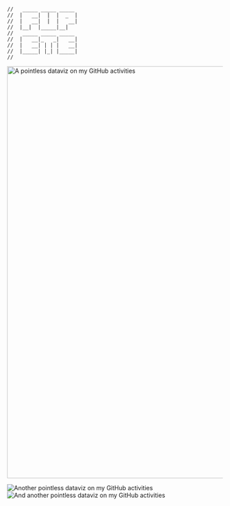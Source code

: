 ```
//   _____ _____ _____   
//  |   __|  |  |  _  |  
//  |   __|  |  |   __|  
//  |__|  |_____|__|     
//   _____ _____ _____   
//  |   __|_   _|   __|  
//  |   __| | | |   __|  
//  |_____| |_| |_____|  
//     
```
<!--<img style="width:100vw;" alt="A pointless dataviz on my GitHub activities" src="https://github-readme-stats.vercel.app/api?username=Fupete&theme=default&show_icons=true&include_all_commits=true">-->

<img style="width:100vw;" alt="A pointless dataviz on my GitHub activities" src="https://github-profile-summary-cards.vercel.app/api/cards/profile-details?username=fupete&theme=transparent">

![Another pointless dataviz on my GitHub activities](http://github-profile-summary-cards.vercel.app/api/cards/repos-per-language?username=fupete&theme=transparent) 
![And another pointless dataviz on my GitHub activities](http://github-profile-summary-cards.vercel.app/api/cards/most-commit-language?username=fupete&theme=transparent) 
